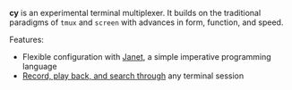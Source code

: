 **cy** is an experimental terminal multiplexer. It builds on the traditional paradigms of `tmux` and `screen` with advances in form, function, and speed.

Features:

- Flexible configuration with [Janet](https://janet-lang.org/), a simple imperative programming language
- [Record, play back, and search through](./concepts.md#replay) any terminal session
